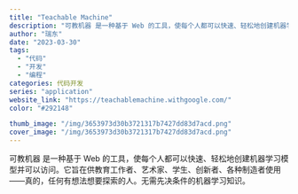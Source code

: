 ```yaml
---
title: "Teachable Machine"
description: "可教机器 是一种基于 Web 的工具，使每个人都可以快速、轻松地创建机器学习模型并可以访问。它旨在供教育工作者、艺术家、"
author: "瑞东"
date: "2023-03-30"
tags:
  - "代码"
  - "开发"
  - "编程"
categories: 代码开发
series: "application"
website_link: "https://teachablemachine.withgoogle.com/"
color: "#292148"

thumb_image: "/img/3653973d30b3721317b7427dd83d7acd.png"
cover_image: "/img/3653973d30b3721317b7427dd83d7acd.png"
---
```


可教机器 是一种基于 Web 的工具，使每个人都可以快速、轻松地创建机器学习模型并可以访问。它旨在供教育工作者、艺术家、学生、创新者、各种制造者使用——真的，任何有想法想要探索的人。无需先决条件的机器学习知识。